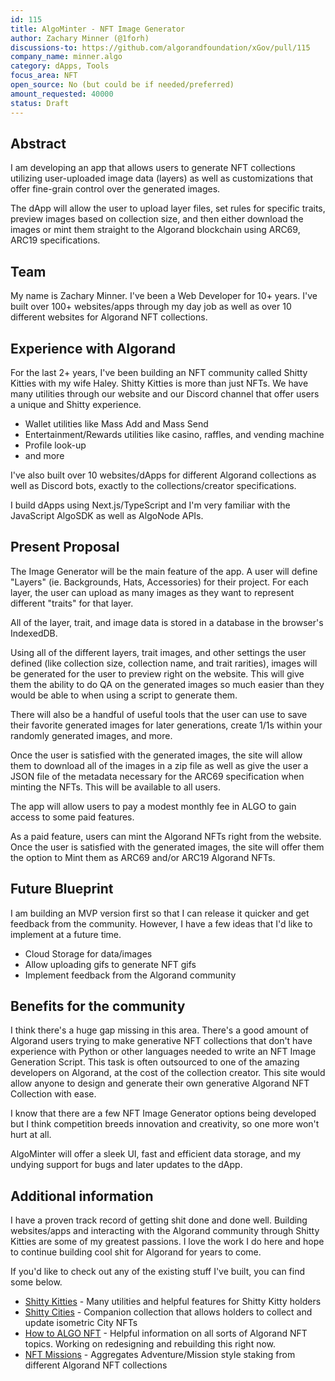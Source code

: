 ```yaml
---
id: 115
title: AlgoMinter - NFT Image Generator
author: Zachary Minner (@1forh)
discussions-to: https://github.com/algorandfoundation/xGov/pull/115
company_name: minner.algo
category: dApps, Tools
focus_area: NFT
open_source: No (but could be if needed/preferred)
amount_requested: 40000
status: Draft
---
```


## Abstract
I am developing an app that allows users to generate NFT collections utilizing user-uploaded image data (layers) as well as customizations that offer fine-grain control over the generated images. 

The dApp will allow the user to upload layer files, set rules for specific traits, preview images based on collection size, and then either download the images or mint them straight to the Algorand blockchain using ARC69, ARC19 specifications.

## Team
My name is Zachary Minner. I've been a Web Developer for 10+ years. I've built over 100+ websites/apps through my day job as well as over 10 different websites for Algorand NFT collections.

## Experience with Algorand
For the last 2+ years, I've been building an NFT community called Shitty Kitties with my wife Haley. Shitty Kitties is more than just NFTs. We have many utilities through our website and our Discord channel that offer users a unique and Shitty experience.
- Wallet utilities like Mass Add and Mass Send
- Entertainment/Rewards utilities like casino, raffles, and vending machine
- Profile look-up 
- and more

I've also built over 10 websites/dApps for different Algorand collections as well as Discord bots, exactly to the collections/creator specifications. 

I build dApps using Next.js/TypeScript and I'm very familiar with the JavaScript AlgoSDK as well as AlgoNode APIs.

## Present Proposal
The Image Generator will be the main feature of the app. A user will define "Layers" (ie. Backgrounds, Hats, Accessories) for their project. For each layer, the user can upload as many images as they want to represent different "traits" for that layer.

All of the layer, trait, and image data is stored in a database in the browser's IndexedDB.

Using all of the different layers, trait images, and other settings the user defined (like collection size, collection name, and trait rarities), images will be generated for the user to preview right on the website. This will give them the ability to do QA on the generated images so much easier than they would be able to when using a script to generate them.

There will also be a handful of useful tools that the user can use to save their favorite generated images for later generations, create 1/1s within your randomly generated images, and more. 

Once the user is satisfied with the generated images, the site will allow them to download all of the images in a zip file as well as give the user a JSON file of the metadata necessary for the ARC69 specification when minting the NFTs. This will be available to all users.

The app will allow users to pay a modest monthly fee in ALGO to gain access to some paid features.

As a paid feature, users can mint the Algorand NFTs right from the website. Once the user is satisfied with the generated images, the site will offer them the option to Mint them as ARC69 and/or ARC19 Algorand NFTs.

## Future Blueprint
I am building an MVP version first so that I can release it quicker and get feedback from the community. However, I have a few ideas that I'd like to implement at a future time.
- Cloud Storage for data/images
- Allow uploading gifs to generate NFT gifs
- Implement feedback from the Algorand community

## Benefits for the community
I think there's a huge gap missing in this area. There's a good amount of Algorand users trying to make generative NFT collections that don't have experience with Python or other languages needed to write an NFT Image Generation Script.
This task is often outsourced to one of the amazing developers on Algorand, at the cost of the collection creator. This site would allow anyone to design and generate their own generative Algorand NFT Collection with ease.

I know that there are a few NFT Image Generator options being developed but I think competition breeds innovation and creativity, so one more won't hurt at all. 

AlgoMinter will offer a sleek UI, fast and efficient data storage, and my undying support for bugs and later updates to the dApp.

## Additional information
I have a proven track record of getting shit done and done well. Building websites/apps and interacting with the Algorand community through Shitty Kitties are some of my greatest passions. I love the work I do here and hope to continue building cool shit for Algorand for years to come.

If you'd like to check out any of the existing stuff I've built, you can find some below.

- [Shitty Kitties](https://www.shittykitties.art) - Many utilities and helpful features for Shitty Kitty holders
- [Shitty Cities](https://www.shittycities.art) - Companion collection that allows holders to collect and update isometric City NFTs
- [How to ALGO NFT](https://www.howtoalgonft.com) - Helpful information on all sorts of Algorand NFT topics. Working on redesigning and rebuilding this right now.
- [NFT Missions](https://www.nftmissions.com) - Aggregates Adventure/Mission style staking from different Algorand NFT collections

